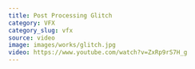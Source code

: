 ```yaml
---
title: Post Processing Glitch
category: VFX
category_slug: vfx
source: video
image: images/works/glitch.jpg
video: https://www.youtube.com/watch?v=ZxRp9rS7H_g
---
```


